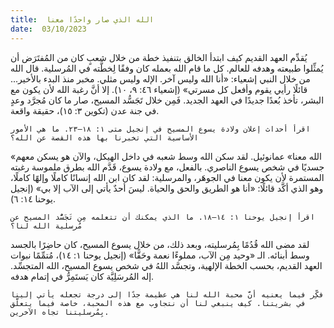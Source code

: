 ```yaml
---
title:  الله الذي صار واحدًا معنا
date:  03/10/2023
---
```


يُقدِّم العهد القديم كيف ابتدأ الخالق بتنفيذ خطة من خلال شعبٍ كان من المُفتَرَض أن يُمثِّلوا طبيعته وهدفه للعالم. كل ما قام الله بعمله كان وفقًا لِخطَّته في المُرسلية. قال الله من خلال النبي إشعياء: «أنا الله وليس آخر. الإله وليس مثلي. مخبر منذ البدء بالأخير... قائلًا رأيي يقوم وأفعل كل مسرتي» (إشعياء ٤٦: ٩، ١٠). إلا أنَّ رغبة الله لأن يكون مع البشر، تأخذ بُعدًا جديدًا في العهد الجديد. فَمِن خلال تَجَسُّد المسيح، صار ما كان مُجرَّد وعدٍ في جنة عدن (تكوين ٣: ١٥)، حقيقة واقعة.

`اقرأ أحداث إعلان ولادة يسوع المسيح في إنجيل متى ١: ١٨–٢٣. ما هي الأمور الأساسية التي تخبرنا بها هذه القصة عن الله؟`

«الله معنا» عمانوئيل. لقد سكن الله وسط شعبه في داخل الهيكل، والآن هو يسكن معهم جسديًا في شخص يسوع الناصري. بالفعل، مع ولادة يسوع، قَدَّم الله بطرق ملموسة رغبته المستمرة لأن يكون معنا في الجوهَر، والمرسلية: لقد كان ابن الله إنسانًا كاملًا وإلهًا كاملًا، وهو الذي أكَّد قائلًا: «أنا هو الطريق والحق والحياة. ليسَ أحدٌ يأتي إلى الآب إلا بي» (إنجيل يوحنا ١٤: ٦).

`اقرأ إنجيل يوحنا ١: ١٤–١٨. ما الذي يمكنك أن تتعلمه مِن تَجَسُّد المسيح عن مُرسلية الله لنا؟`

لقد مضى الله قُدُمًا بِمُرسليته، وبعد ذلك، من خلال يسوع المسيح، كان حاضِرًا بالجسد وسط أبنائه. الـ «وحيد مِن الآب، مملوءًا نعمة وحَقًّا» (إنجيل يوحنا ١: ١٤)، مُتمِّمًا نبوات العهد القديم، بحسب الخطة الإلهية، وتجسَّد اللهُ في شخص يسوع المسيح، الله المتجسِّد. إله المُرسَلِيَّة كان يَستَمِرُّ في إتمام هدفه.

`فكِّر فيما يعنيه أنَّ محبة الله لنا هي عظيمة جدًا إلى درجة تجعله يأتي إلينا في بشريتنا. كيف ينبغي لنا أن نتجاوب مع هذه المحبة، خاصة فيما يتعلَّق بِمُرسليتنا تجاه الآخرين.`